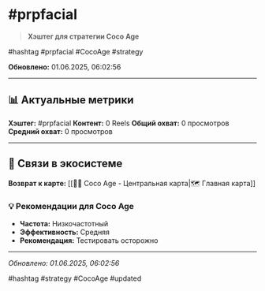 # #prpfacial

> **Хэштег для стратегии Coco Age**

#hashtag #prpfacial #CocoAge #strategy

**Обновлено:** 01.06.2025, 06:02:56

---

## 📊 Актуальные метрики

**Хэштег:** #prpfacial
**Контент:** 0 Reels
**Общий охват:** 0 просмотров
**Средний охват:** 0 просмотров

---

## 🔗 Связи в экосистеме

**Возврат к карте:** [[🥥✨ Coco Age - Центральная карта|🗺️ Главная карта]]

### 💡 Рекомендации для Coco Age
- **Частота:** Низкочастотный
- **Эффективность:** Средняя
- **Рекомендация:** Тестировать осторожно

---

*Обновлено: 01.06.2025, 06:02:56*

#hashtag #strategy #CocoAge #updated